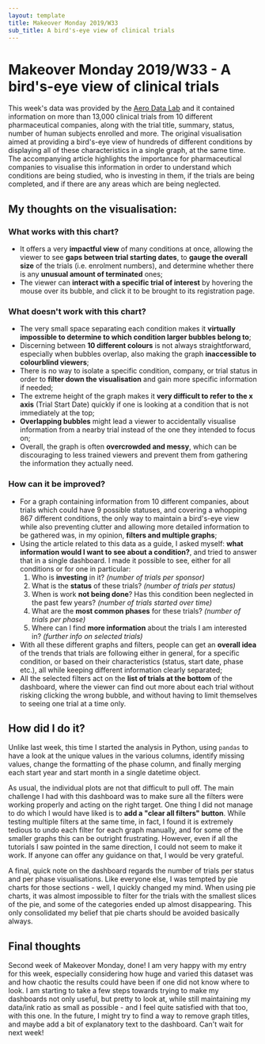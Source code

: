 ```yaml
---
layout: template
title: Makeover Monday 2019/W33
sub_title: A bird's-eye view of clinical trials
---
```


# Makeover Monday 2019/W33 - A bird's-eye view of clinical trials

This week's data was provided by the [Aero Data Lab](https://www.aerodatalab.org/birds-eye-view-of-research-landscape) and it contained information on more than 13,000 clinical trials from 10 different pharmaceutical companies, along with the trial title, summary, status, number of human subjects enrolled and more. The original visualisation aimed at providing a bird's-eye view of hundreds of different conditions by displaying all of these characteristics in a single graph, at the same time. The accompanying article highlights the importance for pharmaceutical companies to visualise this information in order to understand which conditions are being studied, who is investing in them, if the trials are being completed, and if there are any areas which are being neglected.

## My thoughts on the visualisation:

### What works with this chart?

- It offers a very **impactful view** of many conditions at once, allowing the viewer to see **gaps between trial starting dates**, to **gauge the overall size** of the trials (i.e. enrolment numbers), and determine whether there is any **unusual amount of terminated** ones;
- The viewer can **interact with a specific trial of interest** by hovering the mouse over its bubble, and click it to be brought to its registration page.

### What doesn't work with this chart?

- The very small space separating each condition makes it **virtually impossible to determine to which condition larger bubbles belong to**;
- Discerning between **10 different colours** is not always straightforward, especially when bubbles overlap, also making the graph **inaccessible to colourblind viewers**;
- There is no way to isolate a specific condition, company, or trial status in order to **filter down the visualisation** and gain more specific information if needed;
- The extreme height of the graph makes it **very difficult to refer to the x axis** (Trial Start Date) quickly if one is looking at a condition that is not immediately at the top;
- **Overlapping bubbles** might lead a viewer to accidentally visualise information from a nearby trial instead of the one they intended to focus on;
- Overall, the graph is often **overcrowded and messy**, which can be discouraging to less trained viewers and prevent them from gathering the information they actually need.

### How can it be improved?

- For a graph containing information from 10 different companies, about trials which could have 9 possible statuses, and covering a whopping 867 different conditions, the only way to maintain a bird's-eye view while also preventing clutter and allowing more detailed information to be gathered was, in my opinion, **filters and multiple graphs**;
- Using the article related to this data as a guide, I asked myself: **what information would I want to see about a condition?**, and tried to answer that in a single dashboard. I made it possible to see, either for all conditions or for one in particular:
	1. Who is **investing** in it? *(number of trials per sponsor)*
	2. What is the **status** of these trials? *(number of trials per status)*
	3. When is work **not being done**? Has this condition been neglected in the past few years? *(number of trials started over time)*
	4. What are the **most common phases** for these trials? *(number of trials per phase)*
	5. Where can I find **more information** about the trials I am interested in? *(further info on selected trials)*
- With all these different graphs and filters, people can get an **overall idea** of the trends that trials are following either in general, for a specific condition, or based on their characteristics (status, start date, phase etc.), all while keeping different information clearly separated;
- All the selected filters act on the **list of trials at the bottom** of the dashboard, where the viewer can find out more about each trial without risking clicking the wrong bubble, and without having to limit themselves to seeing one trial at a time only.

## How did I do it?

Unlike last week, this time I started the analysis in Python, using ```pandas``` to have a look at the unique values in the various columns, identify missing values, change the formatting of the phase column, and finally merging each start year and start month in a single datetime object.

As usual, the individual plots are not that difficult to pull off. The main challenge I had with this dashboard was to make sure all the filters were working properly and acting on the right target. One thing I did not manage to do which I would have liked is to **add a "clear all filters" button**. While testing multiple filters at the same time, in fact, I found it is extremely tedious to undo each filter for each graph manually, and for some of the smaller graphs this can be outright frustrating. However, even if all the tutorials I saw pointed in the same direction, I could not seem to make it work. If anyone can offer any guidance on that, I would be very grateful.

A final, quick note on the dashboard regards the number of trials per status and per phase visualisations. Like everyone else, I was tempted by pie charts for those sections - well, I quickly changed my mind. When using pie charts, it was almost impossible to filter for the trials with the smallest slices of the pie, and some of the categories ended up almost disappearing. This only consolidated my belief that pie charts should be avoided basically always.

## Final thoughts

Second week of Makeover Monday, done! I am very happy with my entry for this week, especially considering how huge and varied this dataset was and how chaotic the results could have been if one did not know where to look. I am starting to take a few steps towards trying to make my dashboards not only useful, but pretty to look at, while still maintaining my data/ink ratio as small as possible - and I feel quite satisfied with that too, with this one. In the future, I might try to find a way to remove graph titles, and maybe add a bit of explanatory text to the dashboard. Can't wait for next week!